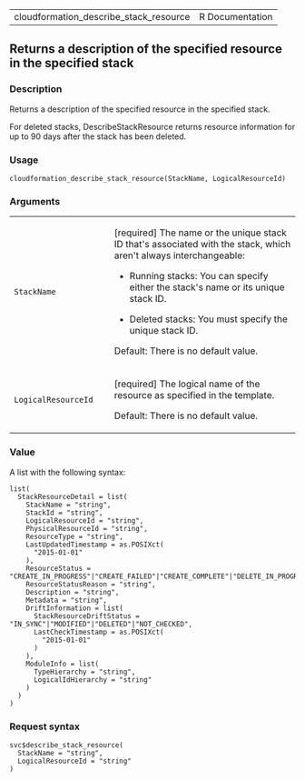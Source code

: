 <table style="width: 100%;">
<tbody>
<tr class="odd">
<td>cloudformation_describe_stack_resource</td>
<td style="text-align: right;">R Documentation</td>
</tr>
</tbody>
</table>

## Returns a description of the specified resource in the specified stack

### Description

Returns a description of the specified resource in the specified stack.

For deleted stacks, DescribeStackResource returns resource information
for up to 90 days after the stack has been deleted.

### Usage

    cloudformation_describe_stack_resource(StackName, LogicalResourceId)

### Arguments

<table>
<colgroup>
<col style="width: 35%" />
<col style="width: 65%" />
</colgroup>
<tbody>
<tr class="odd">
<td><code
id="cloudformation_describe_stack_resource_:_StackName">StackName</code></td>
<td><p>[required] The name or the unique stack ID that's associated with
the stack, which aren't always interchangeable:</p>
<ul>
<li><p>Running stacks: You can specify either the stack's name or its
unique stack ID.</p></li>
<li><p>Deleted stacks: You must specify the unique stack ID.</p></li>
</ul>
<p>Default: There is no default value.</p></td>
</tr>
<tr class="even">
<td><code
id="cloudformation_describe_stack_resource_:_LogicalResourceId">LogicalResourceId</code></td>
<td><p>[required] The logical name of the resource as specified in the
template.</p>
<p>Default: There is no default value.</p></td>
</tr>
</tbody>
</table>

### Value

A list with the following syntax:

    list(
      StackResourceDetail = list(
        StackName = "string",
        StackId = "string",
        LogicalResourceId = "string",
        PhysicalResourceId = "string",
        ResourceType = "string",
        LastUpdatedTimestamp = as.POSIXct(
          "2015-01-01"
        ),
        ResourceStatus = "CREATE_IN_PROGRESS"|"CREATE_FAILED"|"CREATE_COMPLETE"|"DELETE_IN_PROGRESS"|"DELETE_FAILED"|"DELETE_COMPLETE"|"DELETE_SKIPPED"|"UPDATE_IN_PROGRESS"|"UPDATE_FAILED"|"UPDATE_COMPLETE"|"IMPORT_FAILED"|"IMPORT_COMPLETE"|"IMPORT_IN_PROGRESS"|"IMPORT_ROLLBACK_IN_PROGRESS"|"IMPORT_ROLLBACK_FAILED"|"IMPORT_ROLLBACK_COMPLETE"|"UPDATE_ROLLBACK_IN_PROGRESS"|"UPDATE_ROLLBACK_COMPLETE"|"UPDATE_ROLLBACK_FAILED"|"ROLLBACK_IN_PROGRESS"|"ROLLBACK_COMPLETE"|"ROLLBACK_FAILED",
        ResourceStatusReason = "string",
        Description = "string",
        Metadata = "string",
        DriftInformation = list(
          StackResourceDriftStatus = "IN_SYNC"|"MODIFIED"|"DELETED"|"NOT_CHECKED",
          LastCheckTimestamp = as.POSIXct(
            "2015-01-01"
          )
        ),
        ModuleInfo = list(
          TypeHierarchy = "string",
          LogicalIdHierarchy = "string"
        )
      )
    )

### Request syntax

    svc$describe_stack_resource(
      StackName = "string",
      LogicalResourceId = "string"
    )
